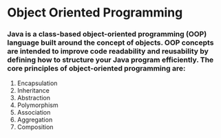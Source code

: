 
# Object Oriented Programming

### Java is a class-based object-oriented programming (OOP) language built around the concept of objects. OOP concepts are intended to improve code readability and reusability by defining how to structure your Java program efficiently. The core principles of object-oriented programming are:

1. Encapsulation
1. Inheritance
1. Abstraction
1. Polymorphism
1. Association
1. Aggregation
1. Composition